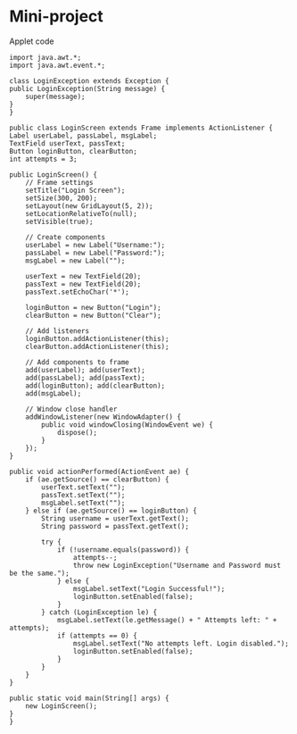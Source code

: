 # Mini-project
Applet code
           
            
    import java.awt.*;
    import java.awt.event.*;

    class LoginException extends Exception {
    public LoginException(String message) {
        super(message);
    }
    }

    public class LoginScreen extends Frame implements ActionListener {
    Label userLabel, passLabel, msgLabel;
    TextField userText, passText;
    Button loginButton, clearButton;
    int attempts = 3;

    public LoginScreen() {
        // Frame settings
        setTitle("Login Screen");
        setSize(300, 200);
        setLayout(new GridLayout(5, 2));
        setLocationRelativeTo(null);
        setVisible(true);

        // Create components
        userLabel = new Label("Username:");
        passLabel = new Label("Password:");
        msgLabel = new Label("");

        userText = new TextField(20);
        passText = new TextField(20);
        passText.setEchoChar('*');

        loginButton = new Button("Login");
        clearButton = new Button("Clear");

        // Add listeners
        loginButton.addActionListener(this);
        clearButton.addActionListener(this);

        // Add components to frame
        add(userLabel); add(userText);
        add(passLabel); add(passText);
        add(loginButton); add(clearButton);
        add(msgLabel);

        // Window close handler
        addWindowListener(new WindowAdapter() {
            public void windowClosing(WindowEvent we) {
                dispose();
            }
        });
    }

    public void actionPerformed(ActionEvent ae) {
        if (ae.getSource() == clearButton) {
            userText.setText("");
            passText.setText("");
            msgLabel.setText("");
        } else if (ae.getSource() == loginButton) {
            String username = userText.getText();
            String password = passText.getText();

            try {
                if (!username.equals(password)) {
                    attempts--;
                    throw new LoginException("Username and Password must be the same.");
                } else {
                    msgLabel.setText("Login Successful!");
                    loginButton.setEnabled(false);
                }
            } catch (LoginException le) {
                msgLabel.setText(le.getMessage() + " Attempts left: " + attempts);
                if (attempts == 0) {
                    msgLabel.setText("No attempts left. Login disabled.");
                    loginButton.setEnabled(false);
                }
            }
        }
    }

    public static void main(String[] args) {
        new LoginScreen();
    }
    }
